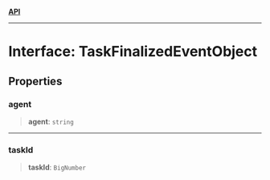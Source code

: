 [**API**](../../../README.md)

***

# Interface: TaskFinalizedEventObject

## Properties

### agent

> **agent**: `string`

***

### taskId

> **taskId**: `BigNumber`
